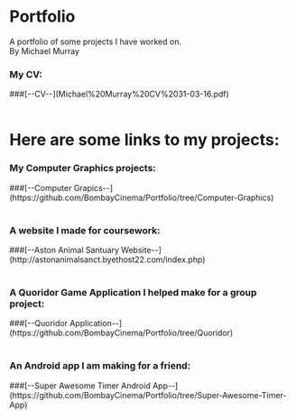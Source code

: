 # Portfolio
A portfolio of some projects I have worked on.</br>
By Michael Murray</br>
<h3>My CV:</h3>
###[--CV--](Michael%20Murray%20CV%2031-03-16.pdf)</br></br>
<h1>Here are some links to my projects:</h1>
<h3>My Computer Graphics projects:</h3>
###[--Computer Grapics--](https://github.com/BombayCinema/Portfolio/tree/Computer-Graphics)</br></br>
<h3>A website I made for coursework:</h3>
###[--Aston Animal Santuary Website--](http://astonanimalsanct.byethost22.com/index.php)</br></br>
<h3>A Quoridor Game Application I helped make for a group project:</h3>
###[--Quoridor Application--](https://github.com/BombayCinema/Portfolio/tree/Quoridor)</br></br>
<h3>An Android app I am making for a friend:</h3>
###[--Super Awesome Timer Android App--](https://github.com/BombayCinema/Portfolio/tree/Super-Awesome-Timer-App)</br></br>
